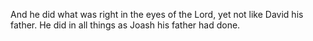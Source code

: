 And he did what was right in the eyes of the Lord, yet not like David his father. He did in all things as Joash his father had done.
